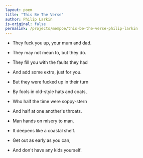 ```yaml
---
layout: poem
title: "This Be The Verse"
author: Philip Larkin
is-original: false
permalink: /projects/mempoe/this-be-the-verse-philip-larkin
---
```


- They fuck you up, your mum and dad.
- They may not mean to, but they do.
- They fill you with the faults they had
- And add some extra, just for you.

- But they were fucked up in their turn
- By fools in old-style hats and coats,
- Who half the time were soppy-stern
- And half at one another's throats.

- Man hands on misery to man.
- It deepens like a coastal shelf.
- Get out as early as you can,
- And don't have any kids yourself.
